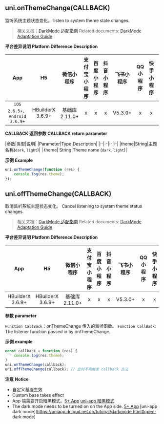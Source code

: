 ## uni.onThemeChange(CALLBACK)
监听系统主题状态变化。
listen to system theme state changes.

> 相关文档：[DarkMode 适配指南](https://uniapp.dcloud.net.cn/tutorial/darkmode.html)
> Related documents: [DarkMode Adaptation Guide](https://uniapp.dcloud.net.cn/tutorial/darkmode.html)

**平台差异说明**
**Platform Difference Description**

|App|H5|微信小程序|支付宝小程序|百度小程序|抖音小程序|飞书小程序|QQ小程序|快手小程序|京东小程序|元服务|
|:-:|:-:|:-:|:-:|:-:|:-:|:-:|:-:|:-:|:-:|:-:|
|`iOS 2.6.5+`、`Android 3.6.9+`|HBuilderX 3.6.9+|基础库 2.11.0+|x|x|x|V5.3.0+|x|x|x|x|

<!-- UNIAPPAPIJSON.onThemeChange.compatibility -->

**CALLBACK 返回参数**
**CALLBACK return parameter**

|参数|类型|说明|
|Parameter|Type|Description|
|:-|:-|:-|:-|
|theme|String|主题名称(`dark`, `light`)|
| theme| String|Theme name (`dark`, `light`)|

<!-- UNIAPPAPIJSON.onThemeChange.param -->

**示例**
**Example**

```javascript
uni.onThemeChange(function (res) {
	console.log(res.theme);
});
```

<!-- UNIAPPAPIJSON.onThemeChange.tutorial -->

## uni.offThemeChange(CALLBACK)
取消监听系统主题状态变化。
Cancel listening to system theme status changes.

> 相关文档：[DarkMode 适配指南](https://uniapp.dcloud.net.cn/tutorial/darkmode.html)
> Related documents: [DarkMode Adaptation Guide](https://uniapp.dcloud.net.cn/tutorial/darkmode.html)

**平台差异说明**
**Platform Difference Description**

|App|H5|微信小程序|支付宝小程序|百度小程序|抖音小程序|飞书小程序|QQ小程序|快手小程序|京东小程序|元服务|
|:-:|:-:|:-:|:-:|:-:|:-:|:-:|:-:|:-:|:-:|:-:|
|HBuilderX 3.6.9+|HBuilderX 3.6.9+|基础库 2.11.0+|x|x|x|V5.3.0+|x|x|x|x|

<!-- UNIAPPAPIJSON.offThemeChange.compatibility -->

**参数**
**parameter**

`Function CallBack`：onThemeChange 传入的监听函数。
`Function CallBack`: The listener function passed in by onThemeChange.

**示例**
**example**

```javascript
const callback = function (res) {
	console.log(res.theme);
}
uni.onThemeChange(callback);
uni.offThemeChange(callback); // 此时不再触发 callback 方法
```

<!-- UNIAPPAPIJSON.offThemeChange.tutorial -->

**注意**
**Notice**
- 自定义基座生效
- Custom base takes effect
- App 端需要开启暗黑模式。[5+ App](https://ask.dcloud.net.cn/article/36995) [uni-app 暗黑模式](https://uniapp.dcloud.net.cn/tutorial/darkmode.html#open-darkmode)
- The dark mode needs to be turned on on the App side. [5+ App](https://ask.dcloud.net.cn/article/36995) [uni-app dark mode](https://uniapp.dcloud.net.cn/tutorial/darkmode.html#open- dark mode)
